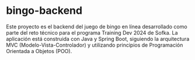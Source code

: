 # bingo-backend
Este proyecto es el backend del juego de bingo en línea desarrollado como parte del reto técnico para el programa Training Dev 2024 de Sofka. La aplicación está construida con Java y Spring Boot, siguiendo la arquitectura MVC (Modelo-Vista-Controlador) y utilizando principios de Programación Orientada a Objetos (POO).

